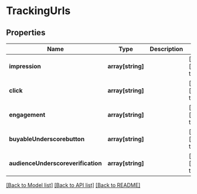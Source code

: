 # TrackingUrls

## Properties
Name | Type | Description | Notes
------------ | ------------- | ------------- | -------------
**impression** | **array[string]** |  | [optional] [default to null]
**click** | **array[string]** |  | [optional] [default to null]
**engagement** | **array[string]** |  | [optional] [default to null]
**buyableUnderscorebutton** | **array[string]** |  | [optional] [default to null]
**audienceUnderscoreverification** | **array[string]** |  | [optional] [default to null]

[[Back to Model list]](../README.md#documentation-for-models) [[Back to API list]](../README.md#documentation-for-api-endpoints) [[Back to README]](../README.md)


